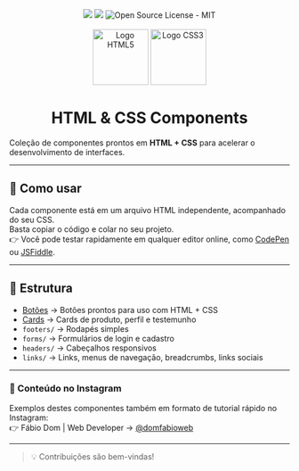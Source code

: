 <div align="center">
<img src="https://img.shields.io/static/v1?label=HTML&message=linguagem&color=orange&style=for-the-badge&logo=html5"/>
<img src="https://img.shields.io/static/v1?label=CSS&message=estilo&color=blue&style=for-the-badge&logo=css3"/>
<img src="https://img.shields.io/badge/License-MIT-2ecc71?style=for-the-badge&logo=open-source-initiative&logoColor=white" alt="Open Source License - MIT">
</div>

<br>

<div align="center">
  <img src="https://cdn-icons-png.flaticon.com/512/5968/5968267.png" alt="Logo HTML5" width="100px"/>
  <img src="https://cdn-icons-png.flaticon.com/512/5968/5968242.png" alt="Logo CSS3" width="100px"/>
</div>

<h1 align="center">HTML & CSS Components</h1>

Coleção de componentes prontos em **HTML + CSS** para acelerar o desenvolvimento de interfaces.

---

## 🚀 Como usar
Cada componente está em um arquivo HTML independente, acompanhado do seu CSS.  
Basta copiar o código e colar no seu projeto.  
👉 Você pode testar rapidamente em qualquer editor online, como [CodePen](https://codepen.io/) ou [JSFiddle](https://jsfiddle.net/).

---

## 📂 Estrutura
- [Botões](./buttons/) → Botões prontos para uso com HTML + CSS  
- [Cards](./cards/) → Cards de produto, perfil e testemunho  
- `footers/` → Rodapés simples  
- `forms/` → Formulários de login e cadastro  
- `headers/` → Cabeçalhos responsivos  
- `links/` → Links, menus de navegação, breadcrumbs, links sociais  

---

### 📲 Conteúdo no Instagram
Exemplos destes componentes também em formato de tutorial rápido no Instagram:  
👉 Fábio Dom | Web Developer → [@domfabioweb](https://instagram.com/domfabioweb)

---

> 💡 Contribuições são bem-vindas!
